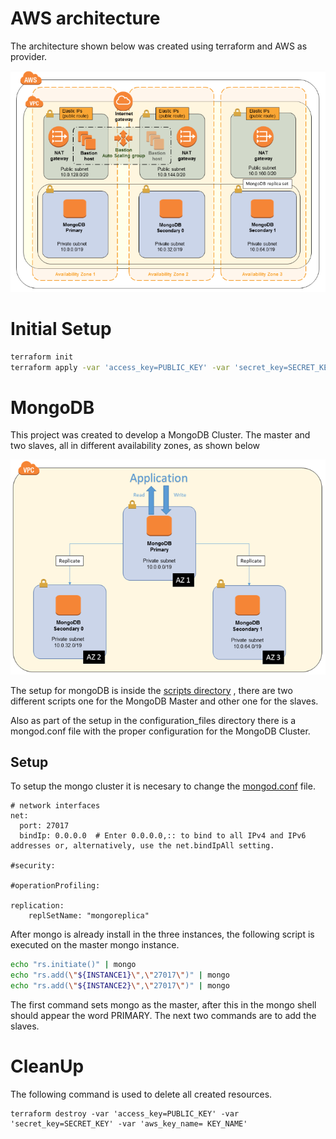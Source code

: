 # AWS architecture
The architecture shown below was created using terraform and AWS as provider.

![architecture](https://github.com/DeboraArzu/Terraform-MongoDB/blob/master/architecture.jpg "Diagram")


# Initial Setup
```bash
terraform init
terraform apply -var 'access_key=PUBLIC_KEY' -var 'secret_key=SECRET_KEY' -var 'aws_key_name= KEY_NAME'
```
# MongoDB
This project was created to develop a MongoDB Cluster. The master and two slaves, all in different availability zones, as shown below

![Mongo Cluster](https://github.com/DeboraArzu/Terraform-MongoDB/blob/master/mongo_cluster.jpg "Mongo Cluster")

The setup for mongoDB is inside the [scripts directory](https://github.com/DeboraArzu/Terraform-MongoDB/tree/master/scripts "scripts directory") , there are two different scripts one for the MongoDB Master and other one for the slaves.

Also as part of the setup in the configuration_files directory there is a mongod.conf file with the proper configuration for the MongoDB Cluster.

## Setup
To setup the mongo cluster it is necesary to change the [mongod.conf](http://https://github.com/DeboraArzu/Terraform-MongoDB/tree/master/configuration_files "somethis") file.
```
# network interfaces
net:
  port: 27017
  bindIp: 0.0.0.0  # Enter 0.0.0.0,:: to bind to all IPv4 and IPv6 addresses or, alternatively, use the net.bindIpAll setting.

#security:

#operationProfiling:

replication:
    replSetName: "mongoreplica"
```
After mongo is already install in the three instances, the following script is executed on the master mongo instance.
```bash
echo "rs.initiate()" | mongo
echo "rs.add(\"${INSTANCE1}\",\"27017\")" | mongo
echo "rs.add(\"${INSTANCE2}\",\"27017\")" | mongo
```

The first command sets mongo as the master, after this in the mongo shell should appear the word PRIMARY.
The next two commands are to add the slaves.

# CleanUp
The following command is used to delete all created resources.

    terraform destroy -var 'access_key=PUBLIC_KEY' -var 'secret_key=SECRET_KEY' -var 'aws_key_name= KEY_NAME'

